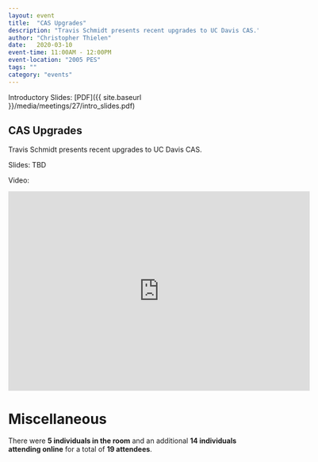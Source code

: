 ```yaml
---
layout: event
title:  "CAS Upgrades"
description: "Travis Schmidt presents recent upgrades to UC Davis CAS."
author: "Christopher Thielen"
date:   2020-03-10
event-time: 11:00AM - 12:00PM
event-location: "2005 PES"
tags: ""
category: "events"
---
```


Introductory Slides: [PDF]({{ site.baseurl }}/media/meetings/27/intro_slides.pdf)

## CAS Upgrades

Travis Schmidt presents recent upgrades to UC Davis CAS.

Slides: TBD

Video:
<iframe id="kaltura_player" src="https://cdnapisec.kaltura.com/p/1770401/sp/177040100/embedIframeJs/uiconf_id/29032722/partner_id/1770401?iframeembed=true&playerId=kaltura_player&entry_id=0_mnsatn1y&flashvars[mediaProtocol]=rtmp&amp;flashvars[streamerType]=rtmp&amp;flashvars[streamerUrl]=rtmp://www.kaltura.com:1935&amp;flashvars[rtmpFlavors]=1&amp;flashvars[localizationCode]=en&amp;flashvars[leadWithHTML5]=true&amp;flashvars[sideBarContainer.plugin]=true&amp;flashvars[sideBarContainer.position]=left&amp;flashvars[sideBarContainer.clickToClose]=true&amp;flashvars[chapters.plugin]=true&amp;flashvars[chapters.layout]=vertical&amp;flashvars[chapters.thumbnailRotator]=false&amp;flashvars[streamSelector.plugin]=true&amp;flashvars[EmbedPlayer.SpinnerTarget]=videoHolder&amp;flashvars[dualScreen.plugin]=true&amp;flashvars[Kaltura.addCrossoriginToIframe]=true&amp;&wid=0_hv7ls81l" width="608" height="402" allowfullscreen webkitallowfullscreen mozAllowFullScreen allow="autoplay *; fullscreen *; encrypted-media *" sandbox="allow-forms allow-same-origin allow-scripts allow-top-navigation allow-pointer-lock allow-popups allow-modals allow-orientation-lock allow-popups-to-escape-sandbox allow-presentation allow-top-navigation-by-user-activation" frameborder="0" title="Kaltura Player"></iframe>

Miscellaneous
=
There were **5 individuals in the room** and an additional **14 individuals attending online** for a total of **19 attendees**.
